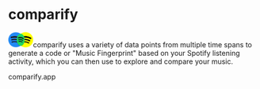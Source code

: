 # comparify

<img src="src/img/logo.png" width="50px"/>comparify uses a variety of data points from multiple time spans to generate a code or "Music Fingerprint" based on your Spotify listening activity, which you can then use to explore and compare your music.

comparify.app
